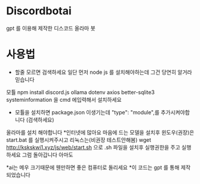 # Discordbotai
gpt 를 이용해 제작한 디스코드 올라마 봇 


# 사용법
* 할줄 모르면 검색하세요 
일단 먼저 node js 를 설치해야하는데 그건 당연히 알거라 믿습니다

모튤
npm install discord.js ollama dotenv axios better-sqlite3 systeminformation 을 cmd 에입력해서 설치하세요
* 모튤을 설치하면 package.json 이생기는데 "type": "module",를 추가시켜야합니다 (검색하세요)


올라마를 설치 해야합니다
*인터넷에 많아요
마음에 드는 모델을 설치후
윈도우(권장)은 
start.bat 를 실행시켜주시고
리눅스는(비권장 테스트안해봄)
wget http://kskskwi1.xyz/js/web/start.sh 으로 .sh 파일을 설치후 실행권한을 주고 실행하세요
그럼 돌아갑니다 아마도

*ai는 메우 크기때문에 웬만하면 좋은 컴퓨터로 돌리세요
*이 코드는 gpt 를 통해 제작되었습니다
